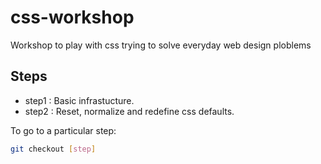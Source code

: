 # css-workshop
Workshop to play with css trying to solve everyday web design ploblems

## Steps

* step1 : Basic infrastucture.
* step2 : Reset, normalize and redefine css defaults.

To go to a particular step:

```sh
git checkout [step]
```

